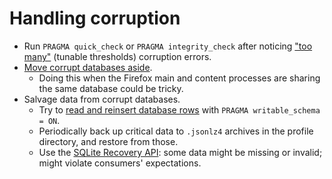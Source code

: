 # Handling corruption

* Run `PRAGMA quick_check` or `PRAGMA integrity_check` after noticing ["too many"](https://searchfox.org/mozilla-central/rev/dfc3050503739883ce6d17e8365bc35410106aba/toolkit/components/kvstore/src/skv/checker.rs#49-62) (tunable thresholds) corruption errors.
* [Move corrupt databases aside](https://searchfox.org/mozilla-central/rev/dfc3050503739883ce6d17e8365bc35410106aba/toolkit/components/kvstore/src/skv/store.rs#173-177).
  - Doing this when the Firefox main and content processes are sharing the same database could be tricky.
* Salvage data from corrupt databases.
  - Try to [read and reinsert database rows](https://searchfox.org/mozilla-central/rev/6ec81d7b1d2f60c18f1de400ac9e8ada1f905352/toolkit/components/places/Database.cpp#985-1010) with `PRAGMA writable_schema = ON`.
  - Periodically back up critical data to `.jsonlz4` archives in the profile directory, and restore from those.
  - Use the [SQLite Recovery API](https://www.sqlite.org/recovery.html): some data might be missing or invalid; might violate consumers' expectations.
